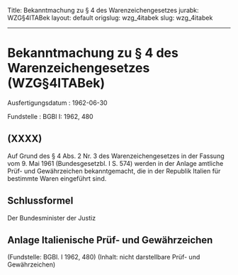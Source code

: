 Title: Bekanntmachung zu § 4 des Warenzeichengesetzes
jurabk: WZG§4ITABek
layout: default
origslug: wzg_4itabek
slug: wzg_4itabek

---

# Bekanntmachung zu § 4 des Warenzeichengesetzes (WZG§4ITABek)

Ausfertigungsdatum
:   1962-06-30

Fundstelle
:   BGBl I: 1962, 480



## (XXXX)

Auf Grund des § 4 Abs. 2 Nr. 3 des Warenzeichengesetzes in der Fassung
vom 9. Mai 1961 (Bundesgesetzbl. I S. 574) werden in der Anlage
amtliche Prüf- und Gewährzeichen bekanntgemacht, die in der Republik
Italien für bestimmte Waren eingeführt sind.


## Schlussformel

Der Bundesminister der Justiz


## Anlage Italienische Prüf- und Gewährzeichen

(Fundstelle: BGBl. I 1962, 480)
(Inhalt: nicht darstellbare Prüf- und Gewährzeichen)

